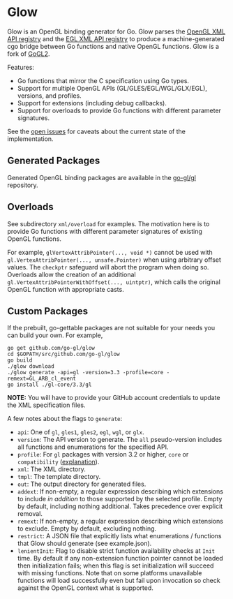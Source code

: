 Glow
====

Glow is an OpenGL binding generator for Go. Glow parses the [OpenGL XML API registry](https://github.com/KhronosGroup/OpenGL-Registry/tree/master/xml) and the [EGL XML API registry](https://github.com/KhronosGroup/EGL-Registry/tree/master/api) to produce a machine-generated cgo bridge between Go functions and native OpenGL functions. Glow is a fork of [GoGL2](https://github.com/chsc/gogl2).

Features:
- Go functions that mirror the C specification using Go types.
- Support for multiple OpenGL APIs (GL/GLES/EGL/WGL/GLX/EGL), versions, and profiles.
- Support for extensions (including debug callbacks).
- Support for overloads to provide Go functions with different parameter signatures.

See the [open issues](https://github.com/go-gl/glow/issues) for caveats about the current state of the implementation.

Generated Packages
------------------

Generated OpenGL binding packages are available in the [go-gl/gl](https://github.com/go-gl/gl) repository.

Overloads
---------

See subdirectory `xml/overload` for examples. The motivation here is to provide Go functions with different parameter signatures of existing OpenGL functions.

For example, `glVertexAttribPointer(..., void *)` cannot be used with `gl.VertexAttribPointer(..., unsafe.Pointer)` when using arbitrary offset values. The `checkptr` safeguard will abort the program when doing so.
Overloads allow the creation of an additional `gl.VertexAttribPointerWithOffset(..., uintptr)`, which calls the original OpenGL function with appropriate casts.   


Custom Packages
---------------

If the prebuilt, go-gettable packages are not suitable for your needs you can build your own. For example,

    go get github.com/go-gl/glow
    cd $GOPATH/src/github.com/go-gl/glow
    go build
    ./glow download
    ./glow generate -api=gl -version=3.3 -profile=core -remext=GL_ARB_cl_event
    go install ./gl-core/3.3/gl

**NOTE:** You will have to provide your GitHub account credentials to update the XML specification files.

A few notes about the flags to `generate`:
- `api`: One of `gl`, `gles1`, `gles2`, `egl`, `wgl`, or `glx`.
- `version`: The API version to generate. The `all` pseudo-version includes all functions and enumerations for the specified API.
- `profile`: For `gl` packages with version 3.2 or higher, `core` or `compatibility` ([explanation](http://www.opengl.org/wiki/Core_And_Compatibility_in_Contexts)).
- `xml`: The XML directory.
- `tmpl`: The template directory.
- `out`: The output directory for generated files.
- `addext`: If non-empty, a regular expression describing which extensions to include _in addition_ to those supported by the selected profile. Empty by default, including nothing additional. Takes precedence over explicit removal.
- `remext`: If non-empty, a regular expression describing which extensions to exclude. Empty by default, excluding nothing.
- `restrict`: A JSON file that explicitly lists what enumerations / functions that Glow should generate (see example.json).
- `lenientInit`: Flag to disable strict function availability checks at `Init` time. By default if any non-extension function pointer cannot be loaded then initialization fails; when this flag is set initialization will succeed with missing functions. Note that on some platforms unavailable functions will load successfully even but fail upon invocation so check against the OpenGL context what is supported.

